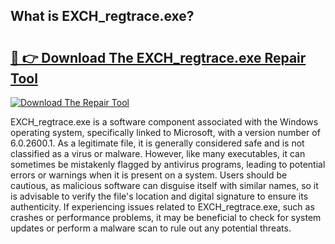 ## What is EXCH_regtrace.exe? 

# <h2><a href="https://exedetect.com/download.php?EXCH_regtrace.exe">🔗 👉 Download The EXCH_regtrace.exe Repair Tool</a></h2>

[![Download The Repair Tool](https://exedetect.com/download-button.jpg)](https://exedetect.com/download.php?EXCH_regtrace.exe)

EXCH_regtrace.exe is a software component associated with the Windows operating system, specifically linked to Microsoft, with a version number of 6.0.2600.1. As a legitimate file, it is generally considered safe and is not classified as a virus or malware. However, like many executables, it can sometimes be mistakenly flagged by antivirus programs, leading to potential errors or warnings when it is present on a system. Users should be cautious, as malicious software can disguise itself with similar names, so it is advisable to verify the file's location and digital signature to ensure its authenticity. If experiencing issues related to EXCH_regtrace.exe, such as crashes or performance problems, it may be beneficial to check for system updates or perform a malware scan to rule out any potential threats.